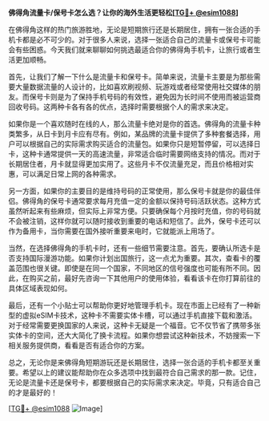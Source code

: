 **佛得角流量卡/保号卡怎么选？让你的海外生活更轻松[[TG💪+ @esim1088](https://t.me/s/esim1088)]**

在佛得角这样的热门旅游胜地，无论是短期旅行还是长期居住，拥有一张合适的手机卡都是必不可少的。对于很多人来说，选择一张适合自己的流量卡或保号卡可能会有些困惑。今天我们就来聊聊如何挑选最适合你的佛得角手机卡，让旅行或者生活更加顺畅。

首先，让我们了解一下什么是流量卡和保号卡。简单来说，流量卡主要是为那些需要大量数据流量的人设计的，比如喜欢刷视频、玩游戏或者经常使用社交媒体的朋友。而保号卡则是为了保持手机号码的有效性，避免因为长时间不使用而被运营商回收号码。这两种卡各有各的优点，选择时需要根据个人的需求来决定。

如果你是一个喜欢随时在线的人，那么流量卡绝对是你的首选。佛得角的流量卡种类繁多，从日卡到月卡应有尽有。例如，某品牌的流量卡提供了多种套餐选择，用户可以根据自己的实际需求购买适合的流量包。如果你只是短暂停留，可以选择日卡，这种卡通常提供一天的高速流量，非常适合临时需要网络支持的情况。而对于长期居住者，月卡就显得更加实用了。这些月卡不仅流量充足，而且价格相对实惠，可以满足日常上网的各种需求。

另一方面，如果你的主要目的是维持号码的正常使用，那么保号卡就是你的最佳伴侣。佛得角的保号卡通常要求每月充值一定的金额以保持号码活跃状态。这种方式虽然听起来有些麻烦，但实际上非常方便。只要确保每个月按时充值，你的号码就不会被注销，这样你就可以随时接收到重要的电话和短信了。此外，保号卡还可以作为备用卡，当你需要在国外接听重要来电时，它就能派上用场了。

当然，在选择佛得角的手机卡时，还有一些细节需要注意。首先，要确认所选卡是否支持国际漫游功能。如果你计划出国旅行，这一点尤为重要。其次，查看卡的覆盖范围也很关键。即使是在同一个国家，不同地区的信号强度也可能有所不同。因此，在购买之前，最好先咨询一下其他用户的使用体验，看看该卡在你打算前往的具体区域表现如何。

最后，还有一个小贴士可以帮助你更好地管理手机卡。现在市面上已经有了一种新型的虚拟eSIM卡技术，这种卡不需要实体卡槽，可以通过手机直接下载和激活。对于经常需要更换国家的人来说，这种卡无疑是一个福音。它不仅节省了携带多张实体卡的空间，还大大简化了换卡流程。如果你想尝试这种新技术，不妨搜索一下相关服务提供商，看看是否有适合你的方案。

总之，无论你是来佛得角短期游玩还是长期居住，选择一张合适的手机卡都至关重要。希望以上的建议能帮助你在众多选项中找到最符合自己需求的那一款。记住，无论是流量卡还是保号卡，都要根据自己的实际需求来决定。毕竟，只有适合自己的才是最好的！

[[TG💪+ @esim1088](https://t.me/s/esim1088) ![Image](https://i.postimg.cc/4NQfJmqS/Snipaste-2025-05-13-00-14-12.png)]